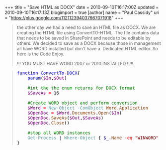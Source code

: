 +++
title = "Save HTML as DOCX"
date = 2010-09-10T16:17:00Z
updated = 2010-09-10T16:17:13Z
blogimport = true 
[author]
	name = "Paul Cassidy"
	uri = "https://plus.google.com/112112394037667071918"
+++

<blockquote>   <p>the other day we had a need to save an HTML file as DOCX. We are creating the HTML file using ConvertT0-HTML. The file contains data that needs to be saved in SharePoint and needs to be editable by others. We decided to save as a DOCX because those in management all have WORD installed but don't have a&#160; Dedicated HTML editor. So here is the Code Enjoy.</p>    <p>!!! YOU MUST HAVE WORD 2007 or 2010 INSTALLED !!!!!</p> </blockquote>  <blockquote>   <pre><span style="color: #0000ff">function</span><span style="color: #000000"> </span><span style="color: #0000ff">ConvertTo</span><span style="color: #ff0000">-</span><span style="color: #0000ff">DOCX</span><span style="color: #000000">{<br />    </span><span style="color: #0000ff">param</span><span style="color: #000000">(</span><span style="color: #800080">$In</span><span style="color: #000000">,</span><span style="color: #800080">$Out</span><span style="color: #000000">)<br />    <br />    </span><span style="color: #008000">#int the the enum returns for DOCX format<br /></span><span style="color: #000000">    </span><span style="color: #800080">$SaveAs</span><span style="color: #000000"> </span><span style="color: #ff0000">=</span><span style="color: #000000"> </span><span style="color: #000000">16</span><span style="color: #000000"><br />    <br />    </span><span style="color: #008000">#Create WORD object and perform conversion<br /></span><span style="color: #000000">    </span><span style="color: #800080">$Word</span><span style="color: #000000"> </span><span style="color: #ff0000">=</span><span style="color: #000000"> </span><span style="color: #5f9ea0">New-Object</span><span style="color: #000000"> </span><span style="color: #5f9ea0">-ComObject</span><span style="color: #000000"> </span><span style="color: #8b4513">Word.Application</span><span style="color: #000000"><br />    </span><span style="color: #800080">$OpenDoc</span><span style="color: #000000"> </span><span style="color: #ff0000">=</span><span style="color: #000000"> </span><span style="color: #800080">$Word</span><span style="color: #000000">.</span><span style="color: #8b4513">Documents</span><span style="color: #000000">.</span><span style="color: #8b4513">Open</span><span style="color: #000000">(</span><span style="color: #800080">$In</span><span style="color: #000000">)<br />    </span><span style="color: #800080">$OpenDoc</span><span style="color: #000000">.</span><span style="color: #8b4513">SaveAs</span><span style="color: #000000">(</span><span style="color: #800080">$Out</span><span style="color: #000000">,</span><span style="color: #800080">$SaveAs</span><span style="color: #000000">)<br />    </span><span style="color: #800080">$OpenDoc</span><span style="color: #000000">.</span><span style="color: #8b4513">Close</span><span style="color: #000000">()<br /><br />    </span><span style="color: #008000">#stop all WORD instances<br /></span><span style="color: #000000">    </span><span style="color: #5f9ea0">Get-Process</span><span style="color: #000000"> </span><span style="color: #0000ff">|</span><span style="color: #000000"> </span><span style="color: #5f9ea0">Where-Object</span><span style="color: #000000"> { </span><span style="color: #000080">$_</span><span style="color: #000000">.</span><span style="color: #8b4513">Name</span><span style="color: #000000"> </span><span style="color: #ff0000">-eq</span><span style="color: #000000"> </span><span style="color: #800000">&quot;WINWORD&quot;</span><span style="color: #000000"> } </span><span style="color: #0000ff">|</span><span style="color: #000000"> </span><span style="color: #5f9ea0">Stop-Process</span><span style="color: #000000"> </span><span style="color: #5f9ea0">-Force</span><span style="color: #000000"><br />}</span></pre></blockquote>  
